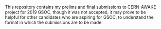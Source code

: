 This repository contains my prelims and final submissions to CERN-AWAKE project for 2019 GSOC, though it was not accepted, it may prove to be helpful for other candidates who are aspiring 
for GSOC, to understand the format in which the submissions are to be made. 